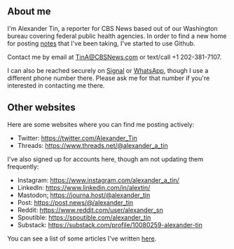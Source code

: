 ## About me

I'm Alexander Tin, a reporter for CBS News based out of our Washington bureau covering federal public health agencies. In order to find a new home for posting [notes](https://tinalexander.github.io/notes/) that I've been taking, I've started to use Github.

Contact me by email at [TinA@CBSNews.com](mailto:TinA@CBSNews.com) or text/call +1 202-381-7107. 

I can also be reached securely on [Signal](https://signal.org/) or [WhatsApp](https://www.whatsapp.com/), though I use a different phone number there. Please ask me for that number if you're interested in contacting me there.

## Other websites

Here are some websites where you can find me posting actively:

- Twitter: https://twitter.com/Alexander_Tin
- Threads: https://www.threads.net/@alexander_a_tin

I've also signed up for accounts here, though am not updating them frequently:

- Instagram: https://www.instagram.com/alexander_a_tin/
- LinkedIn: https://www.linkedin.com/in/alextin/
- Mastodon<a rel="me" href="https://journa.host/@alexander_tin">:</a> https://journa.host/@alexander_tin
- Post: https://post.news/@/alexander_tin
- Reddit: https://www.reddit.com/user/alexander_sn
- Spoutible: https://spoutible.com/alexander_tin
- Substack: https://substack.com/profile/10080259-alexander-tin

You can see a list of some articles I've written [here](https://tinalexander.github.io/notes/2023/articles).
